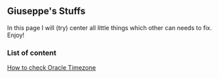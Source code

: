 ## Giuseppe's Stuffs

In this page I will (try) center all little things which other can needs to fix. Enjoy! 

### List of content

[How to check Oracle Timezone](oracle-timezone.md)


